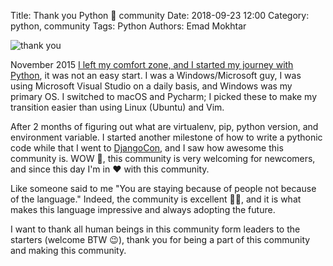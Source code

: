 Title: Thank you Python 🐍 community
Date: 2018-09-23 12:00
Category: python, community
Tags: Python
Authors: Emad Mokhtar

![thank you]({static}/images/thank-you-community.jpg)

November 2015 [I left my comfort zone, and I started my journey with Python](http://emadmokhtar.com/net-developer-comfort-zone.html#net-developer-comfort-zone), it was not an easy start. I was a Windows/Microsoft guy, I was using Microsoft Visual Studio on a daily basis, and Windows was my primary OS.  I switched to macOS and Pycharm; I picked these to make my transition easier than using Linux (Ubuntu) and Vim.

After 2 months of figuring out what are virtualenv, pip, python version, and environment variable. I started another milestone of how to write a pythonic code while that I went to [DjangoCon](http://emadmokhtar.com/djangocon-europe-2016-me-and-django-sprints.html#djangocon-europe-2016-me-and-django-sprints), and I saw how awesome this community is. WOW 🤗, this community is very welcoming for newcomers, and since this day I'm in ❤️ with this community.

Like someone said to me "You are staying because of people not because of  the language." Indeed, the community is excellent 👍🏻, and it is what makes this language impressive and always adopting the future.

I want to thank all human beings in this community form leaders to the starters (welcome BTW 😉), thank you for being a part of this community and making this community.